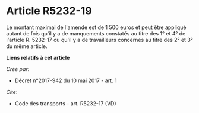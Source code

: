 # Article R5232-19

Le montant maximal de l'amende est de 1 500 euros et peut être appliqué autant de fois qu'il y a de manquements constatés au
titre des 1° et 4° de l'article R. 5232-17 ou qu'il y a de travailleurs concernés au titre des 2° et 3° du même article.

**Liens relatifs à cet article**

_Créé par_:

  - Décret n°2017-942 du 10 mai 2017 - art. 1

_Cite_:

  - Code des transports - art. R5232-17 (VD)
